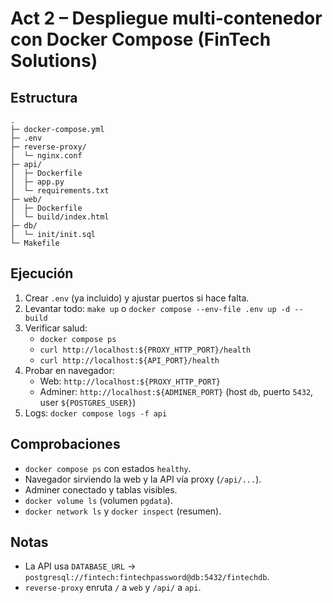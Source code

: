 # Act 2 – Despliegue multi‑contenedor con Docker Compose (FinTech Solutions)

## Estructura
```
.
├─ docker-compose.yml
├─ .env
├─ reverse-proxy/
│  └─ nginx.conf
├─ api/
│  ├─ Dockerfile
│  ├─ app.py
│  └─ requirements.txt
├─ web/
│  ├─ Dockerfile
│  └─ build/index.html
├─ db/
│  └─ init/init.sql
└─ Makefile
```

## Ejecución
1. Crear `.env` (ya incluido) y ajustar puertos si hace falta.
2. Levantar todo: `make up` o `docker compose --env-file .env up -d --build`
3. Verificar salud:
   - `docker compose ps`
   - `curl http://localhost:${PROXY_HTTP_PORT}/health`
   - `curl http://localhost:${API_PORT}/health`
4. Probar en navegador:
   - Web: `http://localhost:${PROXY_HTTP_PORT}`
   - Adminer: `http://localhost:${ADMINER_PORT}` (host `db`, puerto `5432`, user `${POSTGRES_USER}`)
5. Logs: `docker compose logs -f api`

## Comprobaciones
- `docker compose ps` con estados `healthy`.
- Navegador sirviendo la web y la API vía proxy (`/api/...`).
- Adminer conectado y tablas visibles.
- `docker volume ls` (volumen `pgdata`).
- `docker network ls` y `docker inspect` (resumen).

## Notas
- La API usa `DATABASE_URL` -> `postgresql://fintech:fintechpassword@db:5432/fintechdb`.
- `reverse-proxy` enruta `/` a `web` y `/api/` a `api`.
